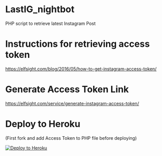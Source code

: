 # LastIG_nightbot
PHP script to retrieve latest Instagram Post

# Instructions for retrieving access token 
https://elfsight.com/blog/2016/05/how-to-get-instagram-access-token/

# Generate Access Token Link
https://elfsight.com/service/generate-instagram-access-token/

# Deploy to Heroku
(First fork and add Access Token to PHP file before deploying)

<p><a href="https://heroku.com/deploy" rel="nofollow"><img src="https://camo.githubusercontent.com/c0824806f5221ebb7d25e559568582dd39dd1170/68747470733a2f2f7777772e6865726f6b7563646e2e636f6d2f6465706c6f792f627574746f6e2e706e67" alt="Deploy to Heroku" data-canonical-src="https://www.herokucdn.com/deploy/button.png" style="max-width:100%;"></a></p>
